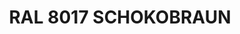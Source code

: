 ---
title: "RAL 8017 SCHOKOBRAUN"
price: "TBA"
desc: "Opis nije dostupan"
img_path: "/assets/img/A.MIG-0015.jpg"
brand: AMMO
available: true
cat: "acrylics"
subcat: "ACRYLIC PAINTS (17 mL)"
subsubcat: "SS"
---